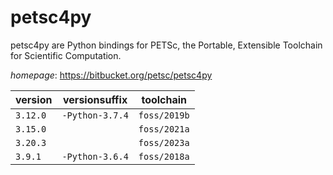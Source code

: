 # petsc4py

petsc4py are Python bindings for PETSc, the Portable, Extensible Toolchain for Scientific Computation.

*homepage*: <https://bitbucket.org/petsc/petsc4py>

version | versionsuffix | toolchain
--------|---------------|----------
``3.12.0`` | ``-Python-3.7.4`` | ``foss/2019b``
``3.15.0`` |  | ``foss/2021a``
``3.20.3`` |  | ``foss/2023a``
``3.9.1`` | ``-Python-3.6.4`` | ``foss/2018a``
